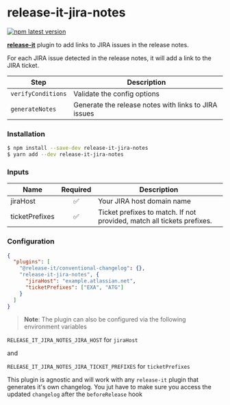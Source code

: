 # release-it-jira-notes

[![npm latest version](https://img.shields.io/npm/v/release-it-jira-notes/latest.svg)](https://www.npmjs.com/package/release-it-jira-notes)

[**release-it**](https://github.com/release-it/release-it) plugin to add links to
JIRA issues in the release notes.

For each JIRA issue detected in the release notes, it will add a link to the JIRA ticket.


| Step               | Description                                          |
| ------------------ | ---------------------------------------------------- |
| `verifyConditions` | Validate the config options                          |
| `generateNotes`    | Generate the release notes with links to JIRA issues |

### Installation

```bash
$ npm install --save-dev release-it-jira-notes
$ yarn add --dev release-it-jira-notes
```

### Inputs

| Name           | Required | Description                                                            |
| -------------- | :------: | ---------------------------------------------------------------------- |
| jiraHost       |    ✅     | Your JIRA host domain name                                            |
| ticketPrefixes |    ✅     | Ticket prefixes to match. If not provided, match all tickets prefixes.|

### Configuration

```json
{
  "plugins": [
    "@release-it/conventional-changelog": {},
    "release-it-jira-notes", {
      "jiraHost": "example.atlassian.net",
      "ticketPrefixes": ["EXA", "ATG"]
    }
  ]
}
```

> **Note**: The plugin can also be configured via the following environment variables

`RELEASE_IT_JIRA_NOTES_JIRA_HOST` for `jiraHost`

and

`RELEASE_IT_JIRA_NOTES_JIRA_TICKET_PREFIXES` for `ticketPrefixes`


This plugin is agnostic and will work with any `release-it` plugin that generates it's own changelog. You jut have to make sure you access the updated `changelog` after the `beforeRelease` hook